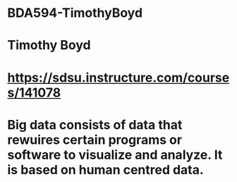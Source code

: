 # BDA594-TimothyBoyd
# Timothy Boyd
# https://sdsu.instructure.com/courses/141078
# Big data consists of data that rewuires certain programs or software to visualize and analyze. It is based on human centred data.
